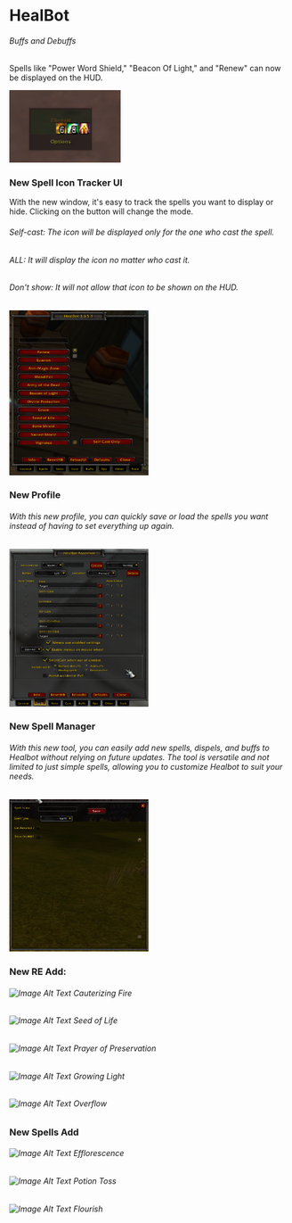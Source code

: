 # HealBot

###### Buffs and Debuffs
Spells like "Power Word Shield," "Beacon Of Light," and "Renew" can now be displayed on the HUD.

<img src="https://github.com/Rukstone/Healbot_Updateds/blob/Rukstone/Features_Updates/Images/Example_Spells_Displayed_on_HUD.png?raw=true" alt="Image Alt Text" style="width: 200px;">

### New Spell Icon Tracker UI
With the new window, it's easy to track the spells you want to display or hide. Clicking on the button will change the mode.
###### Self-cast: The icon will be displayed only for the one who cast the spell.
###### ALL: It will display the icon no matter who cast it.
###### Don't show: It will not allow that icon to be shown on the HUD.

<img src="https://github.com/Rukstone/Healbot_Updateds/blob/Rukstone/Features_Updates/Images/New_HealBotTab_SpellTracker.png?raw=true" alt="Image Alt Text" style="width: 250px;">


### New Profile
###### With this new profile, you can quickly save or load the spells you want instead of having to set everything up again.

<img src="https://github.com/Rukstone/Healbot_Updateds/blob/Rukstone/Features_Updates/Images/Spell_Combo_Set_Profile.png?raw=true" alt="Image Alt Text" style="width: 250px;">


### New Spell Manager
###### With this new tool, you can easily add new spells, dispels, and buffs to Healbot without relying on future updates. The tool is versatile and not limited to just simple spells, allowing you to customize Healbot to suit your needs.

<img src="https://github.com/Rukstone/Healbot_Updateds/blob/Rukstone/Features_Updates/Images/Spell_Manager_Options_Window.png?raw=true" alt="Image Alt Text" style="width: 250px;">


### New RE Add:
 ###### <img src="https://db.ascension.gg/static/images/wow/icons/large/spell_fire_flamebolt.jpg" alt="Image Alt Text" style="width: 25px;"> Cauterizing Fire
 ###### <img src="https://db.ascension.gg/static/images/wow/icons/large/spell_nature_regeneration_02.jpg" alt="Image Alt Text" style="width: 25px;"> Seed of Life
 ###### <img src="https://db.ascension.gg/static/images/wow/icons/large/ability_priest_spiritoftheredeemer.jpg" alt="Image Alt Text" style="width: 25px;"> Prayer of Preservation
 ###### <img src="https://db.ascension.gg/static/images/wow/icons/large/ability_paladin_lightoftheprotector.jpg" alt="Image Alt Text" style="width: 25px;"> Growing Light
 ###### <img src="https://db.ascension.gg/static/images/wow/icons/large/ability_mount_pandarenkitemount_green.jpg" alt="Image Alt Text" style="width: 25px;"> Overflow
### New Spells Add
 ###### <img src="https://db.ascension.gg/static/images/wow/icons/large/inv_misc_herb_talandrasrose.jpg" alt="Image Alt Text" style="width: 25px;"> Efflorescence
 ###### <img src="https://db.ascension.gg/static/images/wow/icons/large/ability_monk_drunkenhaze.jpg" alt="Image Alt Text" style="width: 25px;"> Potion Toss
 ###### <img src="https://db.ascension.gg/static/images/wow/icons/large/spell_druid_wildburst.jpg" alt="Image Alt Text" style="width: 25px;"> Flourish

 


